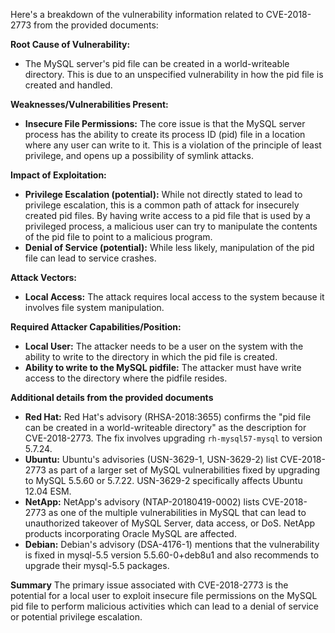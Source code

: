 Here's a breakdown of the vulnerability information related to CVE-2018-2773 from the provided documents:

**Root Cause of Vulnerability:**

*   The MySQL server's pid file can be created in a world-writeable directory. This is due to an unspecified vulnerability in how the pid file is created and handled.

**Weaknesses/Vulnerabilities Present:**

*   **Insecure File Permissions:** The core issue is that the MySQL server process has the ability to create its process ID (pid) file in a location where any user can write to it. This is a violation of the principle of least privilege, and opens up a possibility of symlink attacks.

**Impact of Exploitation:**

*   **Privilege Escalation (potential):** While not directly stated to lead to privilege escalation, this is a common path of attack for insecurely created pid files. By having write access to a pid file that is used by a privileged process, a malicious user can try to manipulate the contents of the pid file to point to a malicious program.
*  **Denial of Service (potential):** While less likely, manipulation of the pid file can lead to service crashes. 

**Attack Vectors:**

*   **Local Access:** The attack requires local access to the system because it involves file system manipulation.

**Required Attacker Capabilities/Position:**

*   **Local User:** The attacker needs to be a user on the system with the ability to write to the directory in which the pid file is created.
*   **Ability to write to the MySQL pidfile:** The attacker must have write access to the directory where the pidfile resides.

**Additional details from the provided documents**

*   **Red Hat:** Red Hat's advisory (RHSA-2018:3655) confirms the "pid file can be created in a world-writeable directory" as the description for CVE-2018-2773. The fix involves upgrading `rh-mysql57-mysql` to version 5.7.24.
*   **Ubuntu:** Ubuntu's advisories (USN-3629-1, USN-3629-2) list CVE-2018-2773 as part of a larger set of MySQL vulnerabilities fixed by upgrading to MySQL 5.5.60 or 5.7.22. USN-3629-2 specifically affects Ubuntu 12.04 ESM.
*   **NetApp:** NetApp's advisory (NTAP-20180419-0002) lists CVE-2018-2773 as one of the multiple vulnerabilities in MySQL that can lead to unauthorized takeover of MySQL Server, data access, or DoS. NetApp products incorporating Oracle MySQL are affected.
*  **Debian:** Debian's advisory (DSA-4176-1) mentions that the vulnerability is fixed in mysql-5.5 version 5.5.60-0+deb8u1 and also recommends to upgrade their mysql-5.5 packages.

**Summary**
The primary issue associated with CVE-2018-2773 is the potential for a local user to exploit insecure file permissions on the MySQL pid file to perform malicious activities which can lead to a denial of service or potential privilege escalation.
